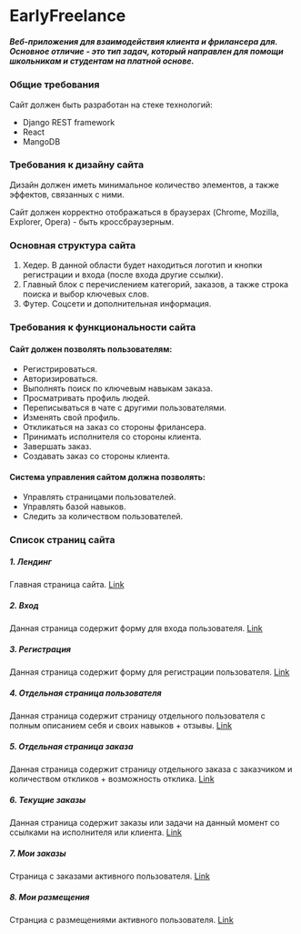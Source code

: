 # EarlyFreelance

##### Веб-приложения для взаимодействия клиента и фрилансера для. Основное отличие - это тип задач, который направлен для помощи школьникам и студентам на платной основе.

### Общие требования

Сайт должен быть разработан на стеке технологий:
- Django REST framework
- React
- MangoDB

### Требования к дизайну сайта

Дизайн должен иметь минимальное количество элементов, а также эффектов, связанных с ними.  

Сайт должен корректно отображаться в браузерах (Chrome, Mozilla, Explorer, Opera) - быть кроссбраузерным.  

### Основная структура сайта

1. Хедер. В данной области будет находиться логотип и кнопки регистрации и входа (после входа другие ссылки).
2. Главный блок с перечислением категорий, заказов, а также строка поиска и выбор ключевых слов.
3. Футер. Соцсети и дополнительная информация.

### Требования к функциональности сайта

#### Сайт должен позволять пользователям:
* Регистрироваться.
* Авторизироваться.
* Выполнять поиск по ключевым навыкам заказа.
* Просматривать профиль людей.
* Переписываться в чате с другими пользователями.
* Изменять свой профиль.
* Откликаться на заказ со стороны фрилансера.
* Принимать исполнителя со стороны клиента.
* Завершать заказ.
* Создавать заказ со стороны клиента.


#### Система управления сайтом должна позволять:
* Управлять страницами пользователей.
* Управлять базой навыков.
* Следить за количеством пользователей.

### Список страниц сайта
##### 1. Лендинг
Главная страница сайта.
[Link](https://www.figma.com/file/ovctF4LmxKGQeQ8Rp4IC6a/Untitled?node-id=0%3A1)
##### 2. Вход
Данная страница содержит форму для входа пользователя.
[Link](https://www.figma.com/file/ovctF4LmxKGQeQ8Rp4IC6a/Untitled?node-id=105%3A33)
##### 3. Регистрация
Данная страница содержит форму для регистрации пользователя.
[Link](https://www.figma.com/file/ovctF4LmxKGQeQ8Rp4IC6a/Untitled?node-id=103%3A11)
##### 4. Отдельная страница пользователя
Данная страница содержит страницу отдельного пользователя с полным описанием себя и своих навыков + отзывы.
[Link](https://www.figma.com/file/ovctF4LmxKGQeQ8Rp4IC6a/Untitled?node-id=105%3A55)
##### 5. Отдельная страница заказа
Данная страница содержит страницу отдельного заказа с заказчиком и количеством откликов + возможность отклика.
[Link](https://www.figma.com/file/ovctF4LmxKGQeQ8Rp4IC6a/Untitled?node-id=16%3A43)
##### 6. Текущие заказы
Данная страница содержит заказы или задачи на данный момент со ссылками на исполнителя или клиента.
[Link](https://www.figma.com/file/ovctF4LmxKGQeQ8Rp4IC6a/Untitled?node-id=6%3A2)
##### 7. Мои заказы
Страница с заказами активного пользователя.
[Link](https://www.figma.com/file/ovctF4LmxKGQeQ8Rp4IC6a/Untitled?node-id=124%3A41)
##### 8. Мои размещения
Странциа с размещениями активного пользователя.
[Link](https://www.figma.com/file/ovctF4LmxKGQeQ8Rp4IC6a/Untitled?node-id=125%3A124)
